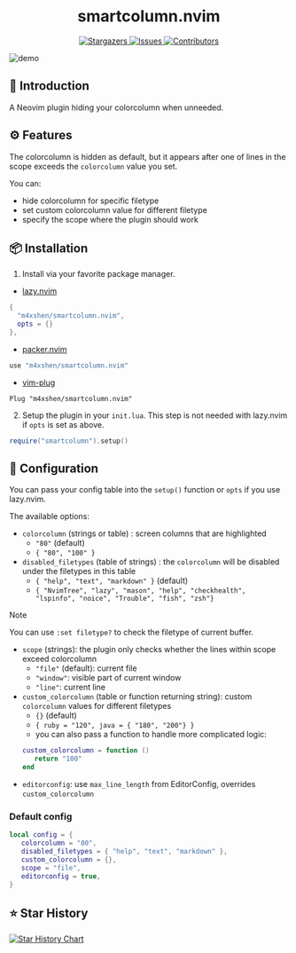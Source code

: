 <h1 align="center">
smartcolumn.nvim
</h1>

<p align="center">
<a href="https://github.com/m4xshen/smartcolumn.nvim/stargazers">
    <img
      alt="Stargazers"
      src="https://img.shields.io/github/stars/m4xshen/smartcolumn.nvim?style=for-the-badge&logo=starship&color=fae3b0&logoColor=d9e0ee&labelColor=282a36"
    />
  </a>
  <a href="https://github.com/m4xshen/smartcolumn.nvim/issues">
    <img
      alt="Issues"
      src="https://img.shields.io/github/issues/m4xshen/smartcolumn.nvim?style=for-the-badge&logo=gitbook&color=ddb6f2&logoColor=d9e0ee&labelColor=282a36"
    />
  </a>
  <a href="https://github.com/m4xshen/smartcolumn.nvim/contributors">
    <img
      alt="Contributors"
      src="https://img.shields.io/github/contributors/m4xshen/smartcolumn.nvim?style=for-the-badge&logo=opensourceinitiative&color=abe9b3&logoColor=d9e0ee&labelColor=282a36"
    />
  </a>
</p>

![demo](https://user-images.githubusercontent.com/74842863/219844450-37d96fe1-d15d-4aaf-ae57-1c6ce66d8cbc.gif)

## 📃 Introduction

A Neovim plugin hiding your colorcolumn when unneeded.

## ⚙️ Features

The colorcolumn is hidden as default, but it appears after one of lines in the
scope exceeds the `colorcolumn` value you set.

You can:

- hide colorcolumn for specific filetype
- set custom colorcolumn value for different filetype
- specify the scope where the plugin should work

## 📦 Installation

1. Install via your favorite package manager.

- [lazy.nvim](https://github.com/folke/lazy.nvim)

```Lua
{
  "m4xshen/smartcolumn.nvim",
  opts = {}
},
```

- [packer.nvim](https://github.com/wbthomason/packer.nvim)

```Lua
use "m4xshen/smartcolumn.nvim"
```

- [vim-plug](https://github.com/junegunn/vim-plug)

```VimL
Plug "m4xshen/smartcolumn.nvim"
```

2. Setup the plugin in your `init.lua`. This step is not needed with lazy.nvim
   if `opts` is set as above.

```Lua
require("smartcolumn").setup()
```

## 🔧 Configuration

You can pass your config table into the `setup()` function or `opts` if you use
lazy.nvim.

The available options:

- `colorcolumn` (strings or table) : screen columns that are highlighted
  - `"80"` (default)
  - `{ "80", "100" }`
- `disabled_filetypes` (table of strings) : the `colorcolumn` will be disabled
  under the filetypes in this table
  - `{ "help", "text", "markdown" }` (default)
  - `{ "NvimTree", "lazy", "mason", "help", "checkhealth", "lspinfo", "noice", "Trouble", "fish", "zsh"}`
> [!NOTE]
> You can use `:set filetype?` to check the filetype of current buffer.
- `scope` (strings): the plugin only checks whether the lines within scope
  exceed colorcolumn
  - `"file"` (default): current file
  - `"window"`: visible part of current window
  - `"line"`: current line
- `custom_colorcolumn` (table or function returning string): custom
  `colorcolumn` values for different filetypes
  - `{}` (default)
  - `{ ruby = "120", java = { "180", "200"} }`
  - you can also pass a function to handle more complicated logic:
  ```lua
  custom_colorcolumn = function ()
     return "100"
  end
  ```
- `editorconfig`: use `max_line_length` from EditorConfig, overrides `custom_colorcolumn`

### Default config

```Lua
local config = {
   colorcolumn = "80",
   disabled_filetypes = { "help", "text", "markdown" },
   custom_colorcolumn = {},
   scope = "file",
   editorconfig = true,
}
```

## ⭐ Star History

[![Star History Chart](https://app.repohistory.com/api/svg?repo=m4xshen/smartcolumn.nvim&type=Date&theme=dark&transparent=false&color=FCE2C6)](https://app.repohistory.com/star-history)
